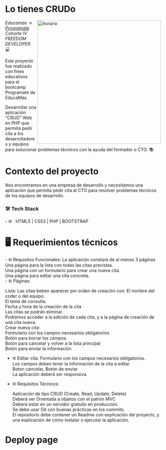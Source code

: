 <h1>Lo tienes CRUDo</h1>

<img src="https://png.pngtree.com/png-vector/20190901/ourlarge/pngtree-calender-icon-design-vector-png-image_1712237.jpg" min-width="400px" max-width="400px" width="400px" align="right" alt="horario">
<p><em> Educamás -> <a href="https://educamas.com.co/">Programate</a> Cohorte IV FREEDOM DEVELOPER. 💻 </br>
</em></p>
Este proyecto fue realizado con fines educativos para el bootcamp Programate de EducaMás. 



Desarrollar una aplicación "CRUD" Web en PHP que permita pedir cita a los desarrolladores y equipos para solucionar problemas técnicos con la ayuda del formador o CTO.
📚<h1>Contexto del proyecto</h1>
Nos encontramos en una empresa de desarrollo y necesitamos una aplicación que permita pedir cita al CTO para resolver problemas técnicos de los equipos de desarrollo.
<h3>🛠 Tech Stack </h3>
- 🌐 &nbsp; HTML5 | CSS3 | PHP | BOOTSTRAP


<h1> 🖥 Requerimientos técnicos </h1>
- 🌐 Requisitos Funcionales:
    La aplicación constará de al menos 3 páginas <br/>
    Una página para la lista con todas las citas previstas. <br/>
    Una página con un formulario para crear una nueva cita.  <br/>
    Una página para editar una cita concreta. <br/>
- 🌐 Páginas:

  Lista: Las citas beben aparecer por orden de creación con:
        El nombre del coder o del equipo. <br/>
        El tema de consulta. <br/>
        Fecha y hora de la creación de la cita <br/>
        Las citas se podrán eliminar. <br/>
        Podremos acceder a la edición de cada cita, y a la página de creación de una cita nueva. <br/>
        Crear nueva cita:<br/>
        Formulario con los campos necesarios obligatorios <br/>
        Botón para borrar los campos. <br/>
        Botón para cancelar y volver a la lista principal <br/>
        Botón para enviar la información <br/>
- 🌐 Editar cita:
      Formulario con los campos necesarios obligatorios. <br/>
      Los campos deben tener la información de la cita a editar <br/>
      Boton cancelar, Botón de enviar <br/>
La aplicación deberá ser responsiva. <br/> 
- 🌐 Requisitos Técnicos:

    Aplicación de tipo CRUD (Create, Read, Update, Delete) <br/>
    Deberá ser Orientada a objetos con el patrón MVC <br/>
    Deberá estar en un servidor gratuito en producción. <br/>
    Se debe usar Git con buenas prácticas en los commits. <br/>
    El repositorio debe contener un Readme con explicación del proyecto, y una explicación de cómo instalar o ejecutar la aplicación. <br/>


<h1> Deploy page <h1>
   
  

